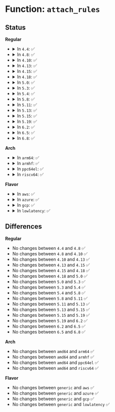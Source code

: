 # Function: <code>attach_rules</code>

## Status
<b>Regular</b>
<ul>
<li>
<details>
<summary>In <code>4.4</code>: ✅</summary>

```c
void attach_rules(struct list_head *rules, struct net_device *dev);
```

**Collision:** Unique Static

**Inline:** No

**Transformation:** False

**Instances:**

```
In net/core/fib_rules.c (ffffffff817398a0)
Location: net/core/fib_rules.c:720
Inline: False
Direct callers:
  - net/core/fib_rules.c:fib_rules_event
  - net/core/fib_rules.c:fib_rules_event
```
**Symbols:**

```
ffffffff817398a0-ffffffff8173991b: attach_rules (STB_LOCAL)
```
</details>
</li>
<li>
<details>
<summary>In <code>4.8</code>: ✅</summary>

```c
void attach_rules(struct list_head *rules, struct net_device *dev);
```

**Collision:** Unique Static

**Inline:** No

**Transformation:** False

**Instances:**

```
In net/core/fib_rules.c (ffffffff817a5bb0)
Location: net/core/fib_rules.c:792
Inline: False
Direct callers:
  - net/core/fib_rules.c:fib_rules_event
  - net/core/fib_rules.c:fib_rules_event
```
**Symbols:**

```
ffffffff817a5bb0-ffffffff817a5c2b: attach_rules (STB_LOCAL)
```
</details>
</li>
<li>
<details>
<summary>In <code>4.10</code>: ✅</summary>

```c
void attach_rules(struct list_head *rules, struct net_device *dev);
```

**Collision:** Unique Static

**Inline:** No

**Transformation:** False

**Instances:**

```
In net/core/fib_rules.c (ffffffff817d4680)
Location: net/core/fib_rules.c:866
Inline: False
Direct callers:
  - net/core/fib_rules.c:fib_rules_event
  - net/core/fib_rules.c:fib_rules_event
```
**Symbols:**

```
ffffffff817d4680-ffffffff817d46fb: attach_rules (STB_LOCAL)
```
</details>
</li>
<li>
<details>
<summary>In <code>4.13</code>: ✅</summary>

```c
void attach_rules(struct list_head *rules, struct net_device *dev);
```

**Collision:** Unique Static

**Inline:** No

**Transformation:** False

**Instances:**

```
In net/core/fib_rules.c (ffffffff817f3970)
Location: net/core/fib_rules.c:890
Inline: False
Direct callers:
  - net/core/fib_rules.c:fib_rules_event
  - net/core/fib_rules.c:fib_rules_event
```
**Symbols:**

```
ffffffff817f3970-ffffffff817f39eb: attach_rules (STB_LOCAL)
```
</details>
</li>
<li>
<details>
<summary>In <code>4.15</code>: ✅</summary>

```c
void attach_rules(struct list_head *rules, struct net_device *dev);
```

**Collision:** Unique Static

**Inline:** No

**Transformation:** False

**Instances:**

```
In net/core/fib_rules.c (ffffffff8186f060)
Location: net/core/fib_rules.c:956
Inline: False
Direct callers:
  - net/core/fib_rules.c:fib_rules_event
  - net/core/fib_rules.c:fib_rules_event
```
**Symbols:**

```
ffffffff8186f060-ffffffff8186f0db: attach_rules (STB_LOCAL)
```
</details>
</li>
<li>
<details>
<summary>In <code>4.18</code>: ✅</summary>

```c
void attach_rules(struct list_head *rules, struct net_device *dev);
```

**Collision:** Unique Static

**Inline:** No

**Transformation:** False

**Instances:**

```
In net/core/fib_rules.c (ffffffff818c0100)
Location: net/core/fib_rules.c:1131
Inline: False
Direct callers:
  - net/core/fib_rules.c:fib_rules_event
  - net/core/fib_rules.c:fib_rules_event
```
**Symbols:**

```
ffffffff818c0100-ffffffff818c0177: attach_rules (STB_LOCAL)
```
</details>
</li>
<li>
<details>
<summary>In <code>5.0</code>: ✅</summary>

```c
void attach_rules(struct list_head *rules, struct net_device *dev);
```

**Collision:** Unique Static

**Inline:** No

**Transformation:** False

**Instances:**

```
In net/core/fib_rules.c (ffffffff818e9050)
Location: net/core/fib_rules.c:1164
Inline: False
Direct callers:
  - net/core/fib_rules.c:fib_rules_event
  - net/core/fib_rules.c:fib_rules_event
```
**Symbols:**

```
ffffffff818e9050-ffffffff818e90c7: attach_rules (STB_LOCAL)
```
</details>
</li>
<li>
<details>
<summary>In <code>5.3</code>: ✅</summary>

```c
void attach_rules(struct list_head *rules, struct net_device *dev);
```

**Collision:** Unique Static

**Inline:** No

**Transformation:** False

**Instances:**

```
In net/core/fib_rules.c (ffffffff81938a80)
Location: net/core/fib_rules.c:1163
Inline: False
Direct callers:
  - net/core/fib_rules.c:fib_rules_event
  - net/core/fib_rules.c:fib_rules_event
```
**Symbols:**

```
ffffffff81938a80-ffffffff81938af7: attach_rules (STB_LOCAL)
```
</details>
</li>
<li>
<details>
<summary>In <code>5.4</code>: ✅</summary>

```c
void attach_rules(struct list_head *rules, struct net_device *dev);
```

**Collision:** Unique Static

**Inline:** No

**Transformation:** False

**Instances:**

```
In net/core/fib_rules.c (ffffffff8196b940)
Location: net/core/fib_rules.c:1163
Inline: False
Direct callers:
  - net/core/fib_rules.c:fib_rules_event
  - net/core/fib_rules.c:fib_rules_event
```
**Symbols:**

```
ffffffff8196b940-ffffffff8196b9b7: attach_rules (STB_LOCAL)
```
</details>
</li>
<li>
<details>
<summary>In <code>5.8</code>: ✅</summary>

```c
void attach_rules(struct list_head *rules, struct net_device *dev);
```

**Collision:** Unique Static

**Inline:** No

**Transformation:** False

**Instances:**

```
In net/core/fib_rules.c (ffffffff81a3f710)
Location: net/core/fib_rules.c:1170
Inline: False
Direct callers:
  - net/core/fib_rules.c:fib_rules_event
  - net/core/fib_rules.c:fib_rules_event
```
**Symbols:**

```
ffffffff81a3f710-ffffffff81a3f78b: attach_rules (STB_LOCAL)
```
</details>
</li>
<li>
<details>
<summary>In <code>5.11</code>: ✅</summary>

```c
void attach_rules(struct list_head *rules, struct net_device *dev);
```

**Collision:** Unique Static

**Inline:** No

**Transformation:** False

**Instances:**

```
In net/core/fib_rules.c (ffffffff81a42370)
Location: net/core/fib_rules.c:1193
Inline: False
Direct callers:
  - net/core/fib_rules.c:fib_rules_event
  - net/core/fib_rules.c:fib_rules_event
```
**Symbols:**

```
ffffffff81a42370-ffffffff81a423eb: attach_rules (STB_LOCAL)
```
</details>
</li>
<li>
<details>
<summary>In <code>5.13</code>: ✅</summary>

```c
void attach_rules(struct list_head *rules, struct net_device *dev);
```

**Collision:** Unique Static

**Inline:** No

**Transformation:** False

**Instances:**

```
In net/core/fib_rules.c (ffffffff81a27080)
Location: net/core/fib_rules.c:1193
Inline: False
Direct callers:
  - net/core/fib_rules.c:fib_rules_event
  - net/core/fib_rules.c:fib_rules_event
```
**Symbols:**

```
ffffffff81a27080-ffffffff81a270fb: attach_rules (STB_LOCAL)
```
</details>
</li>
<li>
<details>
<summary>In <code>5.15</code>: ✅</summary>

```c
void attach_rules(struct list_head *rules, struct net_device *dev);
```

**Collision:** Unique Static

**Inline:** No

**Transformation:** False

**Instances:**

```
In net/core/fib_rules.c (ffffffff81adbdb0)
Location: net/core/fib_rules.c:1193
Inline: False
Direct callers:
  - net/core/fib_rules.c:fib_rules_event
  - net/core/fib_rules.c:fib_rules_event
```
**Symbols:**

```
ffffffff81adbdb0-ffffffff81adbe2b: attach_rules (STB_LOCAL)
```
</details>
</li>
<li>
<details>
<summary>In <code>5.19</code>: ✅</summary>

```c
void attach_rules(struct list_head *rules, struct net_device *dev);
```

**Collision:** Unique Static

**Inline:** No

**Transformation:** False

**Instances:**

```
In net/core/fib_rules.c (ffffffff81c5d140)
Location: net/core/fib_rules.c:1214
Inline: False
Direct callers:
  - net/core/fib_rules.c:fib_rules_event
  - net/core/fib_rules.c:fib_rules_event
```
**Symbols:**

```
ffffffff81c5d140-ffffffff81c5d1c5: attach_rules (STB_LOCAL)
```
</details>
</li>
<li>
<details>
<summary>In <code>6.2</code>: ✅</summary>

```c
void attach_rules(struct list_head *rules, struct net_device *dev);
```

**Collision:** Unique Static

**Inline:** No

**Transformation:** False

**Instances:**

```
In net/core/fib_rules.c (ffffffff81e138d0)
Location: net/core/fib_rules.c:1214
Inline: False
Direct callers:
  - net/core/fib_rules.c:fib_rules_event
  - net/core/fib_rules.c:fib_rules_event
```
**Symbols:**

```
ffffffff81e138d0-ffffffff81e13955: attach_rules (STB_LOCAL)
```
</details>
</li>
<li>
<details>
<summary>In <code>6.5</code>: ✅</summary>

```c
void attach_rules(struct list_head *rules, struct net_device *dev);
```

**Collision:** Unique Static

**Inline:** No

**Transformation:** False

**Instances:**

```
In net/core/fib_rules.c (ffffffff81e87210)
Location: net/core/fib_rules.c:1214
Inline: False
Direct callers:
  - net/core/fib_rules.c:fib_rules_event
  - net/core/fib_rules.c:fib_rules_event
```
**Symbols:**

```
ffffffff81e87210-ffffffff81e87295: attach_rules (STB_LOCAL)
```
</details>
</li>
<li>
<details>
<summary>In <code>6.8</code>: ✅</summary>

```c
void attach_rules(struct list_head *rules, struct net_device *dev);
```

**Collision:** Unique Static

**Inline:** No

**Transformation:** False

**Instances:**

```
In net/core/fib_rules.c (ffffffff81f49220)
Location: net/core/fib_rules.c:1212
Inline: False
Direct callers:
  - net/core/fib_rules.c:fib_rules_event
  - net/core/fib_rules.c:fib_rules_event
```
**Symbols:**

```
ffffffff81f49220-ffffffff81f492b0: attach_rules (STB_LOCAL)
```
</details>
</li>
</ul>
<b>Arch</b>
<ul>
<li>
<details>
<summary>In <code>arm64</code>: ✅</summary>

```c
void attach_rules(struct list_head *rules, struct net_device *dev);
```

**Collision:** Unique Static

**Inline:** No

**Transformation:** False

**Instances:**

```
In net/core/fib_rules.c (ffff800010c11f78)
Location: net/core/fib_rules.c:1163
Inline: False
Direct callers:
  - net/core/fib_rules.c:fib_rules_event
  - net/core/fib_rules.c:fib_rules_event
```
**Symbols:**

```
ffff800010c11f78-ffff800010c1201c: attach_rules (STB_LOCAL)
```
</details>
</li>
<li>
<details>
<summary>In <code>armhf</code>: ✅</summary>

```c
void attach_rules(struct list_head *rules, struct net_device *dev);
```

**Collision:** Unique Static

**Inline:** No

**Transformation:** False

**Instances:**

```
In net/core/fib_rules.c (c0d29c98)
Location: net/core/fib_rules.c:1163
Inline: False
Direct callers:
  - net/core/fib_rules.c:fib_rules_event
  - net/core/fib_rules.c:fib_rules_event
```
**Symbols:**

```
c0d29c98-c0d29d18: attach_rules (STB_LOCAL)
```
</details>
</li>
<li>
<details>
<summary>In <code>ppc64el</code>: ✅</summary>

```c
void attach_rules(struct list_head *rules, struct net_device *dev);
```

**Collision:** Unique Static

**Inline:** No

**Transformation:** False

**Instances:**

```
In net/core/fib_rules.c (c000000000cfeb30)
Location: net/core/fib_rules.c:1163
Inline: False
Direct callers:
  - net/core/fib_rules.c:fib_rules_event
  - net/core/fib_rules.c:fib_rules_event
```
**Symbols:**

```
c000000000cfeb30-c000000000cfeea0: attach_rules (STB_LOCAL)
```
</details>
</li>
<li>
<details>
<summary>In <code>riscv64</code>: ✅</summary>

```c
void attach_rules(struct list_head *rules, struct net_device *dev);
```

**Collision:** Unique Static

**Inline:** No

**Transformation:** False

**Instances:**

```
In net/core/fib_rules.c (ffffffe00078dfe0)
Location: net/core/fib_rules.c:1163
Inline: False
Direct callers:
  - net/core/fib_rules.c:fib_rules_event
  - net/core/fib_rules.c:fib_rules_event
```
**Symbols:**

```
ffffffe00078dfe0-ffffffe00078e060: attach_rules (STB_LOCAL)
```
</details>
</li>
</ul>
<b>Flavor</b>
<ul>
<li>
<details>
<summary>In <code>aws</code>: ✅</summary>

```c
void attach_rules(struct list_head *rules, struct net_device *dev);
```

**Collision:** Unique Static

**Inline:** No

**Transformation:** False

**Instances:**

```
In net/core/fib_rules.c (ffffffff8190b910)
Location: net/core/fib_rules.c:1163
Inline: False
Direct callers:
  - net/core/fib_rules.c:fib_rules_event
  - net/core/fib_rules.c:fib_rules_event
```
**Symbols:**

```
ffffffff8190b910-ffffffff8190b987: attach_rules (STB_LOCAL)
```
</details>
</li>
<li>
<details>
<summary>In <code>azure</code>: ✅</summary>

```c
void attach_rules(struct list_head *rules, struct net_device *dev);
```

**Collision:** Unique Static

**Inline:** No

**Transformation:** False

**Instances:**

```
In net/core/fib_rules.c (ffffffff818c56d0)
Location: net/core/fib_rules.c:1163
Inline: False
Direct callers:
  - net/core/fib_rules.c:fib_rules_event
  - net/core/fib_rules.c:fib_rules_event
```
**Symbols:**

```
ffffffff818c56d0-ffffffff818c5747: attach_rules (STB_LOCAL)
```
</details>
</li>
<li>
<details>
<summary>In <code>gcp</code>: ✅</summary>

```c
void attach_rules(struct list_head *rules, struct net_device *dev);
```

**Collision:** Unique Static

**Inline:** No

**Transformation:** False

**Instances:**

```
In net/core/fib_rules.c (ffffffff8195c940)
Location: net/core/fib_rules.c:1163
Inline: False
Direct callers:
  - net/core/fib_rules.c:fib_rules_event
  - net/core/fib_rules.c:fib_rules_event
```
**Symbols:**

```
ffffffff8195c940-ffffffff8195c9b7: attach_rules (STB_LOCAL)
```
</details>
</li>
<li>
<details>
<summary>In <code>lowlatency</code>: ✅</summary>

```c
void attach_rules(struct list_head *rules, struct net_device *dev);
```

**Collision:** Unique Static

**Inline:** No

**Transformation:** False

**Instances:**

```
In net/core/fib_rules.c (ffffffff8197eb80)
Location: net/core/fib_rules.c:1163
Inline: False
Direct callers:
  - net/core/fib_rules.c:fib_rules_event
  - net/core/fib_rules.c:fib_rules_event
```
**Symbols:**

```
ffffffff8197eb80-ffffffff8197ebf7: attach_rules (STB_LOCAL)
```
</details>
</li>
</ul>

## Differences
<b>Regular</b>
<ul>
<li>
No changes between <code>4.4</code> and <code>4.8</code> ✅
</li>
<li>
No changes between <code>4.8</code> and <code>4.10</code> ✅
</li>
<li>
No changes between <code>4.10</code> and <code>4.13</code> ✅
</li>
<li>
No changes between <code>4.13</code> and <code>4.15</code> ✅
</li>
<li>
No changes between <code>4.15</code> and <code>4.18</code> ✅
</li>
<li>
No changes between <code>4.18</code> and <code>5.0</code> ✅
</li>
<li>
No changes between <code>5.0</code> and <code>5.3</code> ✅
</li>
<li>
No changes between <code>5.3</code> and <code>5.4</code> ✅
</li>
<li>
No changes between <code>5.4</code> and <code>5.8</code> ✅
</li>
<li>
No changes between <code>5.8</code> and <code>5.11</code> ✅
</li>
<li>
No changes between <code>5.11</code> and <code>5.13</code> ✅
</li>
<li>
No changes between <code>5.13</code> and <code>5.15</code> ✅
</li>
<li>
No changes between <code>5.15</code> and <code>5.19</code> ✅
</li>
<li>
No changes between <code>5.19</code> and <code>6.2</code> ✅
</li>
<li>
No changes between <code>6.2</code> and <code>6.5</code> ✅
</li>
<li>
No changes between <code>6.5</code> and <code>6.8</code> ✅
</li>
</ul>
<b>Arch</b>
<ul>
<li>
No changes between <code>amd64</code> and <code>arm64</code> ✅
</li>
<li>
No changes between <code>amd64</code> and <code>armhf</code> ✅
</li>
<li>
No changes between <code>amd64</code> and <code>ppc64el</code> ✅
</li>
<li>
No changes between <code>amd64</code> and <code>riscv64</code> ✅
</li>
</ul>
<b>Flavor</b>
<ul>
<li>
No changes between <code>generic</code> and <code>aws</code> ✅
</li>
<li>
No changes between <code>generic</code> and <code>azure</code> ✅
</li>
<li>
No changes between <code>generic</code> and <code>gcp</code> ✅
</li>
<li>
No changes between <code>generic</code> and <code>lowlatency</code> ✅
</li>
</ul>
